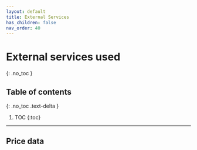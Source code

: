 ```yaml
---
layout: default
title: External Services
has_children: false
nav_order: 40
---
```

# External services used
{: .no_toc }

## Table of contents
{: .no_toc .text-delta }

1. TOC
{:toc}

---

## Price data
